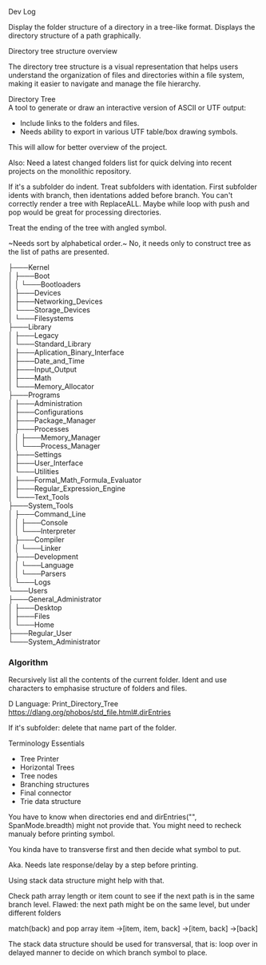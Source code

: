 Dev Log

Display the folder structure of a directory in a tree-like format.
Displays the directory structure of a path graphically.

Directory tree structure overview

The directory tree structure is a visual representation that helps users understand the organization of files and directories 
within a file system, making it easier to navigate and manage the file hierarchy. 

Directory Tree  
A tool to generate or draw an interactive version of ASCII or UTF output:  
* Include links to the folders and files.
* Needs ability to export in various UTF table/box drawing symbols.
  
This will allow for better overview of the project.  

Also: Need a latest changed folders list for quick delving into recent projects on the monolithic repository.

If it's a subfolder do indent.
Treat subfolders with identation.
First subfolder idents with branch, then identations added before branch.
You can't correctly render a tree with ReplaceALL.
Maybe while loop with push and pop would be great for processing directories.

Treat the ending of the tree with angled symbol.

~Needs sort by alphabetical order.~ No, it needs only to construct tree as the list of paths are presented.


├───Kernel  
│   ├───Boot  
│   │   └───Bootloaders  
│   ├───Devices  
│   ├───Networking_Devices  
│   └───Storage_Devices  
│       └───Filesystems  
├───Library  
│   ├───Legacy  
│   └───Standard_Library  
│       ├───Aplication_Binary_Interface  
│       ├───Date_and_Time  
│       ├───Input_Output  
│       ├───Math  
│       └───Memory_Allocator  
├───Programs  
│   ├───Administration  
│   ├───Configurations  
│   ├───Package_Manager  
│   ├───Processes  
│   │   ├───Memory_Manager  
│   │   └───Process_Manager  
│   ├───Settings  
│   ├───User_Interface  
│   └───Utilities  
│       ├───Formal_Math_Formula_Evaluator  
│       ├───Regular_Expression_Engine  
│       └───Text_Tools  
├───System_Tools  
│   ├───Command_Line  
│   │   ├───Console  
│   │   └───Interpreter  
│   ├───Compiler  
│   │   └───Linker  
│   ├───Development  
│   │   └───Language  
│   │       └───Parsers  
│   └───Logs  
└───Users  
    ├───General_Administrator  
    │   ├───Desktop  
    │   ├───Files  
    │   └───Home  
    ├───Regular_User  
    └───System_Administrator  

### Algorithm

Recursively list all the contents of the current folder.
Ident and use characters to emphasise structure of folders and files.

D Language: Print_Directory_Tree
https://dlang.org/phobos/std_file.html#.dirEntries

If it's subfolder: delete that name part of the folder. 



Terminology Essentials
* Tree Printer
* Horizontal Trees
* Tree nodes
* Branching structures
* Final connector
* Trie data structure

You have to know when directories end and dirEntries("", SpanMode.breadth) might not provide that.
You might need to recheck manualy before printing symbol.

You kinda have to transverse first and then decide what symbol to put.

Aka. Needs late response/delay by a step before printing.

Using stack data structure might help with that.

Check path array length or item count to see if the next path is in the same branch level. 
Flawed: the next path might be on the same level, but under different folders

match(back) and pop array item
->[item, item, back]
->[item, back]
->[back]

The stack data structure should be used for transversal, that is: loop over in delayed manner to decide on which branch symbol to place.